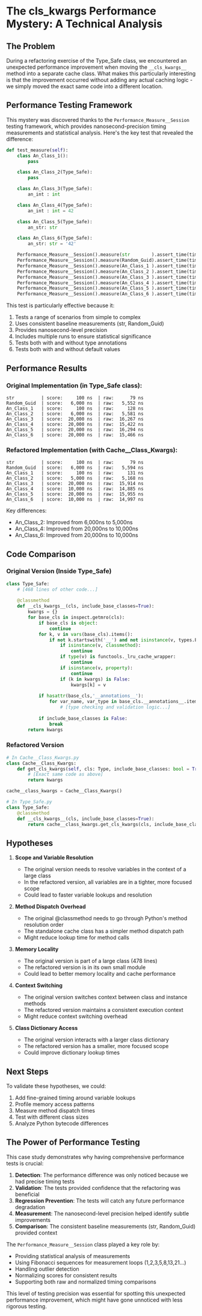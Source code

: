# The cls_kwargs Performance Mystery: A Technical Analysis

## The Problem

During a refactoring exercise of the Type_Safe class, we encountered an unexpected performance improvement when moving the `__cls_kwargs__` method into a separate cache class. What makes this particularly interesting is that the improvement occurred without adding any actual caching logic - we simply moved the exact same code into a different location.

## Performance Testing Framework

This mystery was discovered thanks to the `Performance_Measure__Session` testing framework, which provides nanosecond-precision timing measurements and statistical analysis. Here's the key test that revealed the difference:

```python
def test_measure(self):
    class An_Class_1():
        pass

    class An_Class_2(Type_Safe):
        pass

    class An_Class_3(Type_Safe):
        an_int : int

    class An_Class_4(Type_Safe):
        an_int : int = 42

    class An_Class_5(Type_Safe):
        an_str: str

    class An_Class_6(Type_Safe):
        an_str: str = '42'

    Performance_Measure__Session().measure(str        ).assert_time(time_100_ns)
    Performance_Measure__Session().measure(Random_Guid).assert_time(time_6_kns)
    Performance_Measure__Session().measure(An_Class_1 ).assert_time(time_100_ns)
    Performance_Measure__Session().measure(An_Class_2 ).assert_time(time_5_kns, time_6_kns)
    Performance_Measure__Session().measure(An_Class_3 ).assert_time(time_20_kns)
    Performance_Measure__Session().measure(An_Class_4 ).assert_time(time_10_kns, time_20_kns)
    Performance_Measure__Session().measure(An_Class_5 ).assert_time(time_20_kns)
    Performance_Measure__Session().measure(An_Class_6 ).assert_time(time_10_kns, time_20_kns)
```

This test is particularly effective because it:
1. Tests a range of scenarios from simple to complex
2. Uses consistent baseline measurements (str, Random_Guid)
3. Provides nanosecond-level precision
4. Includes multiple runs to ensure statistical significance
5. Tests both with and without type annotations
6. Tests both with and without default values

## Performance Results

### Original Implementation (in Type_Safe class):
```
str          | score:     100 ns  | raw:      79 ns
Random_Guid  | score:   6,000 ns  | raw:   5,552 ns
An_Class_1   | score:     100 ns  | raw:     128 ns
An_Class_2   | score:   6,000 ns  | raw:   5,581 ns
An_Class_3   | score:  20,000 ns  | raw:  16,267 ns
An_Class_4   | score:  20,000 ns  | raw:  15,422 ns
An_Class_5   | score:  20,000 ns  | raw:  16,294 ns
An_Class_6   | score:  20,000 ns  | raw:  15,466 ns
```

### Refactored Implementation (with Cache__Class_Kwargs):
```
str          | score:     100 ns  | raw:      79 ns
Random_Guid  | score:   6,000 ns  | raw:   5,594 ns
An_Class_1   | score:     100 ns  | raw:     131 ns
An_Class_2   | score:   5,000 ns  | raw:   5,168 ns
An_Class_3   | score:  20,000 ns  | raw:  15,914 ns
An_Class_4   | score:  10,000 ns  | raw:  14,885 ns
An_Class_5   | score:  20,000 ns  | raw:  15,955 ns
An_Class_6   | score:  10,000 ns  | raw:  14,997 ns
```

Key differences:
- An_Class_2: Improved from 6,000ns to 5,000ns
- An_Class_4: Improved from 20,000ns to 10,000ns
- An_Class_6: Improved from 20,000ns to 10,000ns

## Code Comparison

### Original Version (Inside Type_Safe)

```python
class Type_Safe:
    # [468 lines of other code...]
    
    @classmethod
    def __cls_kwargs__(cls, include_base_classes=True):
        kwargs = {}
        for base_cls in inspect.getmro(cls):
            if base_cls is object:
                continue
            for k, v in vars(base_cls).items():
                if not k.startswith('__') and not isinstance(v, types.FunctionType):
                    if isinstance(v, classmethod):
                        continue
                    if type(v) is functools._lru_cache_wrapper:
                        continue
                    if isinstance(v, property):
                        continue
                    if (k in kwargs) is False:
                        kwargs[k] = v
            
            if hasattr(base_cls,'__annotations__'):
                for var_name, var_type in base_cls.__annotations__.items():
                    # [type checking and validation logic...]
                    
            if include_base_classes is False:
                break
        return kwargs
```

### Refactored Version

```python
# In Cache__Class_Kwargs.py
class Cache__Class_Kwargs:
    def get_cls_kwargs(self, cls: Type, include_base_classes: bool = True) -> Dict[str, Any]:
        # [Exact same code as above]
        return kwargs

cache__class_kwargs = Cache__Class_Kwargs()

# In Type_Safe.py
class Type_Safe:
    @classmethod
    def __cls_kwargs__(cls, include_base_classes=True):
        return cache__class_kwargs.get_cls_kwargs(cls, include_base_classes)
```

## Hypotheses

1. **Scope and Variable Resolution**
   - The original version needs to resolve variables in the context of a large class
   - In the refactored version, all variables are in a tighter, more focused scope
   - Could lead to faster variable lookups and resolution

2. **Method Dispatch Overhead**
   - The original @classmethod needs to go through Python's method resolution order
   - The standalone cache class has a simpler method dispatch path
   - Might reduce lookup time for method calls

3. **Memory Locality**
   - The original version is part of a large class (478 lines)
   - The refactored version is in its own small module
   - Could lead to better memory locality and cache performance

4. **Context Switching**
   - The original version switches context between class and instance methods
   - The refactored version maintains a consistent execution context
   - Might reduce context switching overhead

5. **Class Dictionary Access**
   - The original version interacts with a larger class dictionary
   - The refactored version has a smaller, more focused scope
   - Could improve dictionary lookup times

## Next Steps

To validate these hypotheses, we could:
1. Add fine-grained timing around variable lookups
2. Profile memory access patterns
3. Measure method dispatch times
4. Test with different class sizes
5. Analyze Python bytecode differences

## The Power of Performance Testing

This case study demonstrates why having comprehensive performance tests is crucial:

1. **Detection**: The performance difference was only noticed because we had precise timing tests
2. **Validation**: The tests provided confidence that the refactoring was beneficial
3. **Regression Prevention**: The tests will catch any future performance degradation
4. **Measurement**: The nanosecond-level precision helped identify subtle improvements
5. **Comparison**: The consistent baseline measurements (str, Random_Guid) provided context

The `Performance_Measure__Session` class played a key role by:
- Providing statistical analysis of measurements
- Using Fibonacci sequences for measurement loops (1,2,3,5,8,13,21...)
- Handling outlier detection
- Normalizing scores for consistent results
- Supporting both raw and normalized timing comparisons

This level of testing precision was essential for spotting this unexpected performance improvement, which might have gone unnoticed with less rigorous testing.